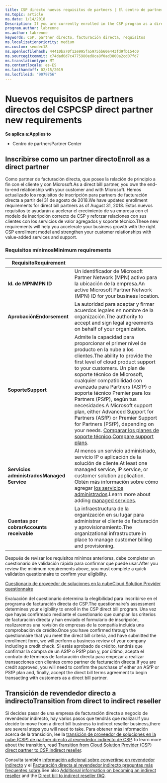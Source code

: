 ```yaml
---
title: CSP directo nuevos requisitos de partners | El centro de partners
ms.topic: article
ms.date: 1/14/2018
Description: If you are currently enrolled in the CSP program as a direct partner, you should prepare to meet these updated support and services requirements.
program.author: labrenne
ms.author: labrenne
keywords: CSP, partner directo, facturación directa, requisitos
ms.localizationpriority: medium
ms.custom: seodec18
ms.openlocfilehash: 44410ba70f12e995fa5975bb60e443fd9fb154c0
ms.sourcegitcommit: c74dad6d7c4775980ed8ca8f0ad3800a2cd07fd7
ms.translationtype: MT
ms.contentlocale: es-ES
ms.lasthandoff: 02/15/2019
ms.locfileid: "9079756"
---
```

# <a name="csp-direct-partner-new-requirements"></a><span data-ttu-id="50a69-103">Nuevos requisitos de partners directos del CSP</span><span class="sxs-lookup"><span data-stu-id="50a69-103">CSP direct partner new requirements</span></span>

**<span data-ttu-id="50a69-104">Se aplica a:</span><span class="sxs-lookup"><span data-stu-id="50a69-104">Applies to</span></span>**

- <span data-ttu-id="50a69-105">Centro de partners</span><span class="sxs-lookup"><span data-stu-id="50a69-105">Partner Center</span></span>

## <a name="enroll-as-a-direct-partner"></a><span data-ttu-id="50a69-106">Inscribirse como un partner directo</span><span class="sxs-lookup"><span data-stu-id="50a69-106">Enroll as a direct partner</span></span>

<span data-ttu-id="50a69-107">Como partner de facturación directa, que posee la relación de principio a fin con el cliente y con Microsoft.</span><span class="sxs-lookup"><span data-stu-id="50a69-107">As a direct bill partner, you own the end-to-end relationship with your customer and with Microsoft.</span></span> <span data-ttu-id="50a69-108">Hemos actualizado los requisitos de inscripción para partners de facturación directa a partir del 31 de agosto de 2018.</span><span class="sxs-lookup"><span data-stu-id="50a69-108">We have updated enrollment requirements for direct bill partners as of August 31, 2018.</span></span> <span data-ttu-id="50a69-109">Estos nuevos requisitos te ayudarán a acelerar el crecimiento de su empresa con el modelo de inscripción correcto de CSP y reforzar relaciones con sus clientes con los servicios de valor agregados y soporte técnico.</span><span class="sxs-lookup"><span data-stu-id="50a69-109">These new requirements will help you accelerate your business growth with the right CSP enrollment model and strengthen your customer relationships with value-added services and support.</span></span> 

### <a name="minimum-requirements"></a><span data-ttu-id="50a69-110">Requisitos mínimos</span><span class="sxs-lookup"><span data-stu-id="50a69-110">Minimum requirements</span></span>

|**<span data-ttu-id="50a69-111">Requisito</span><span class="sxs-lookup"><span data-stu-id="50a69-111">Requirement</span></span>**|                             |
|--------------------------------|--------------------------------------------------------------|
|**<span data-ttu-id="50a69-112">Id. de MPN</span><span class="sxs-lookup"><span data-stu-id="50a69-112">MPN ID</span></span>**   |<span data-ttu-id="50a69-113">Un identificador de Microsoft Partner Network (MPN) activo para la ubicación de la empresa.</span><span class="sxs-lookup"><span data-stu-id="50a69-113">An active Microsoft Partner Network (MPN) ID for your business location.</span></span>   |
|**<span data-ttu-id="50a69-114">Aprobación</span><span class="sxs-lookup"><span data-stu-id="50a69-114">Endorsement</span></span>**   |<span data-ttu-id="50a69-115">La autoridad para aceptar y firmar acuerdos legales en nombre de la organización.</span><span class="sxs-lookup"><span data-stu-id="50a69-115">The authority to accept and sign legal agreements on behalf of your organization.</span></span>|
|**<span data-ttu-id="50a69-116">Soporte</span><span class="sxs-lookup"><span data-stu-id="50a69-116">Support</span></span>**  |<span data-ttu-id="50a69-117">Admite la capacidad para proporcionar el primer nivel de producto en la nube a los clientes.</span><span class="sxs-lookup"><span data-stu-id="50a69-117">The ability to provide the first level of cloud product support to your customers.</span></span> <span data-ttu-id="50a69-118">Un plan de soporte técnico de Microsoft, cualquier compatibilidad con avanzada para Partners (ASfP) o soporte técnico Premier para los Partners (PSfP), según tus necesidades.</span><span class="sxs-lookup"><span data-stu-id="50a69-118">A Microsoft support plan, either Advanced Support for Partners (ASfP) or Premier Support for Partners (PSfP), depending on your needs.</span></span> <span data-ttu-id="50a69-119">[Comparar los planes de soporte técnico](https://partner.microsoft.com/en-US/support/partnersupport).</span><span class="sxs-lookup"><span data-stu-id="50a69-119">[Compare support plans](https://partner.microsoft.com/en-US/support/partnersupport).</span></span> |
|**<span data-ttu-id="50a69-120">Servicios administrados</span><span class="sxs-lookup"><span data-stu-id="50a69-120">Managed Service</span></span>**   |<span data-ttu-id="50a69-121">Al menos un servicio administrado, servicio IP o aplicación de la solución de cliente.</span><span class="sxs-lookup"><span data-stu-id="50a69-121">At least one managed service, IP service, or customer solution application.</span></span> <span data-ttu-id="50a69-122">Obtén más información sobre cómo agregar [los servicios administrados](https://partner.microsoft.com/en-US/business-opportunities/managed-services-provider).</span><span class="sxs-lookup"><span data-stu-id="50a69-122">Learn more about adding [managed services](https://partner.microsoft.com/en-US/business-opportunities/managed-services-provider).</span></span>|
|**<span data-ttu-id="50a69-123">Cuentas por cobrar</span><span class="sxs-lookup"><span data-stu-id="50a69-123">Accounts receivable</span></span>** |<span data-ttu-id="50a69-124">La infraestructura de la organización en su lugar para administrar el cliente de facturación y aprovisionamiento.</span><span class="sxs-lookup"><span data-stu-id="50a69-124">The organizational infrastructure in place to manage customer billing and provisioning.</span></span> 

<span data-ttu-id="50a69-125">Después de revisar los requisitos mínimos anteriores, debe completar un cuestionario de validación rápida para confirmar que puede usar.</span><span class="sxs-lookup"><span data-stu-id="50a69-125">After you review the minimum requirements above, you must complete a quick validation questionnaire to confirm your eligibility.</span></span> 

[<span data-ttu-id="50a69-126">Cuestionario de proveedor de soluciones en la nube</span><span class="sxs-lookup"><span data-stu-id="50a69-126">Cloud Solution Provider questionnaire</span></span>](https://partner.microsoft.com/cloud-solution-provider/assessment)

<span data-ttu-id="50a69-127">Evaluación del cuestionario determina la elegibilidad para inscribirse en el programa de facturación directa de CSP.</span><span class="sxs-lookup"><span data-stu-id="50a69-127">The questionnaire's assessment determines your eligibility to enroll in the CSP direct bill program.</span></span> <span data-ttu-id="50a69-128">Una vez que hayas confirmado mediante el cuestionario que cumplan los criterios de facturación directa y han enviado el formulario de inscripción, realizaremos una revisión de empresas de la compañía incluida una comprobación de crédito.</span><span class="sxs-lookup"><span data-stu-id="50a69-128">Once you have confirmed through the questionnaire that you meet the direct bill criteria, and have submitted the enrollment form, we will perform a business review of your company including a credit check.</span></span> <span data-ttu-id="50a69-129">Si estás aprobado de crédito, tendrás que confirmar la compra de un ASfP o PSfP plan y, por último, acepta el contrato de términos de facturación directa para empezar a realizar transacciones con clientes como partner de facturación directa.</span><span class="sxs-lookup"><span data-stu-id="50a69-129">If you are credit approved, you will need to confirm the purchase of either an ASfP or PSfP plan and, finally, accept the direct bill terms agreement to begin transacting with customers as a direct bill partner.</span></span>

## <a name="transition-from-direct-to-indirect-reseller"></a><span data-ttu-id="50a69-130">Transición de revendedor directo a indirecto</span><span class="sxs-lookup"><span data-stu-id="50a69-130">Transition from direct to indirect reseller</span></span>

<span data-ttu-id="50a69-131">Si decides pasar de una empresa de facturación directa a negocio de revendedor indirecto, hay varios pasos que tendrás que realizar.</span><span class="sxs-lookup"><span data-stu-id="50a69-131">If you decide to move from a direct bill business to indirect reseller business,there are several steps you will need to take.</span></span> <span data-ttu-id="50a69-132">Para obtener más información acerca de la transición, lee la [transición de proveedor de soluciones en la nube (CSP) de partner directo al revendedor indirecto de CSP](transition-direct-to-indirect.md).</span><span class="sxs-lookup"><span data-stu-id="50a69-132">To learn more about the transition, read [Transition from Cloud Solution Provider (CSP) direct partner to CSP indirect reseller](transition-direct-to-indirect.md).</span></span> 

<span data-ttu-id="50a69-133">Consulta también [información adicional sobre convertirse en revendedor indirecto](https://assetsprod.microsoft.com/csp-directbill-to-indirect-transition.pdf) y el [Facturación directa al revendedor indirecto preguntas más frecuentes sobre](http://assetsprod.microsoft.com/mpn/direct-bill-partner-faq.pdf).</span><span class="sxs-lookup"><span data-stu-id="50a69-133">See also [Additional information on becoming an indirect reseller](https://assetsprod.microsoft.com/csp-directbill-to-indirect-transition.pdf) and the [Direct bill to indirect reseller fAQ](http://assetsprod.microsoft.com/mpn/direct-bill-partner-faq.pdf).</span></span>